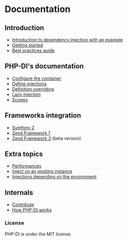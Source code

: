 # Documentation

## Introduction

* [Introduction to dependency injection with an example](example.md)
* [Getting started](getting-started.md)
* [Best practices guide](best-practices.md)

## PHP-DI's documentation

* [Configure the container](container-configuration.md)
* [Define injections](definition.md)
* [Definition overriding](definition-overriding.md)
* [Lazy injection](lazy-injection.md)
* [Scopes](scopes.md)

## Frameworks integration

- [Symfony 2](frameworks/symfony2.md)
- [Zend Framework 1](frameworks/zf1.md)
- [Zend Framework 2](https://github.com/mnapoli/PHP-DI-ZF2) (beta version)

## Extra topics

* [Performances](performances.md)
* [Inject on an existing instance](inject-on-instance.md)
* [Injections depending on the environment](environments.md)

## Internals

* [Contribute](../CONTRIBUTING.md)
* [How PHP-DI works](how-it-works.md)

### License

PHP-DI is under the MIT license.
